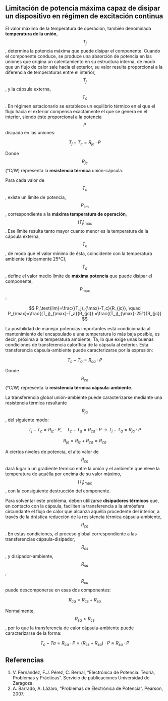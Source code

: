 <script src="https://cdn.mathjax.org/mathjax/latest/MathJax.js?config=TeX-AMS-MML_HTMLorMML" type="text/javascript"></script>

## Limitación de potencia máxima capaz de disipar un dispositivo en régimen de excitación continua
El valor máximo de la temperatura de operación, también denominada **temperatura de la unión**, $$T_j$$, determina la potencia máxima que puede disipar el componente.
Cuando el componente conduce, se produce una absorción de potencia en las uniones que origina un calentamiento en su estructura interna, de modo que un flujo de calor sale hacia el exterior, su valor resulta proporcional a la diferencia de temperaturas entre el interior, $$T_j$$, y la cápsula externa, $$T_c$$. En régimen estacionario se establece un equilibrio térmico en el que el flujo hacia el exterior compensa exactamente el que se genera en el interior, siendo éste proporcional a la potencia $$P$$ disipada en las uniones:

$$
T_j-T_c=R_{jc} \cdot P
$$

Donde $$R_{jc}$$ (°C/W) representa la **resistencia térmica** unión-cápsula.

Para cada valor de $$T_c$$, existe un límite de potencia, $$P_\text{lim}$$, correspondiente a la **máxima temperatura de operación**, $$(T_j)_{\max}$$. Ese límite resulta tanto mayor cuanto menor es la temperatura de la cápsula externa, $$T_c$$, de modo que el valor mínimo de ésta, coincidente con la temperatura ambiente (típicamente 25°C), $$ T_a$$, define el valor medio límite de **máxima potencia** que puede disipar el componente, $$P_{\max}$$:

$$
P_\text{lim}=\frac{(T_j)_{\max}-T_c}{R_{jc}}, \quad P_{\max}=\frac{(T_j)_{\max}-T_a}{R_{jc}}  =\frac{(T_j)_{\max}-25°}{R_{jc}}
$$

La posibilidad de manejar potencias importantes está condicionada al mantenimiento del encapsulado a una temperatura lo más baja posible, es decir, próxima a la temperatura ambiente, Ta, lo que exige unas buenas condiciones de transferencia calorífica de la cápsula al exterior. Esta transferencia cápsula-ambiente puede caracterizarse por la expresión:

$$
T_c-T_a=R_{ca} \cdot P
$$

Donde $$R_{ca}$$ (°C/W) representa la **resistencia térmica cápsula-ambiente**.

La transferencia global unión-ambiente puede caracterizarse mediante una resistencia térmica resultante $$R_{ja}$$, del siguiente modo:

$$
T_j-T_c=R_{jc} \cdot P, \quad T_c-T_a=R_{ca} \cdot P \rightarrow T_j-T_a=R_{ja} \cdot P
$$

$$
R_{ja}=R_{jc}+R_{ca}≈R_{ca}
$$

A ciertos niveles de potencia, el alto valor de $$ R_{ca} $$ dará lugar a un gradiente térmico entre la unión y el ambiente que eleve la temperatura de aquélla por encima de su valor máximo, $$(T_j)_{\max}$$, con la consiguiente destrucción del componente.

Para solventar este problema, deben utilizarse **disipadores térmicos** que, en contacto con la cápsula, faciliten la transferencia a la atmósfera circundante el flujo de calor que alcanza aquélla procedente del interior, a través de la drástica reducción de la resistencia térmica cápsula-ambiente, $$ R_{ca} $$. En estas condiciones, el proceso global correspondiente a las transferencias cápsula-disipador, $$R_{cs}$$, y disipador-ambiente, $$R_{sa}$$; $$R_{ca}$$ puede descomponerse en esas dos componentes:

$$
R_{ca}=R_{cs}+R_{sa}
$$

Normalmente, $$R_{sa}>R_{cs}$$, por lo que la transferencia de calor cápsula-ambiente puede caracterizarse de la forma:

$$
T_c-Ta=R_{ca} \cdot P=(R_{cs}+R_{sa}) \cdot P \approx R_{sa} \cdot P
$$

## Referencias
1.	V. Fernández, F.J. Pérez, C. Bernal, “Electrónica de Potencia: Teoría, Problemas y Prácticas”. Servicio de publicaciones Universidad de Zaragoza.
2.	A. Barrado, A. Lázaro, “Problemas de Electrónica de Potencia”. Pearson, 2007.
